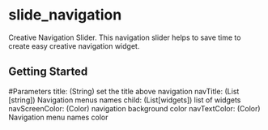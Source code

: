 # slide_navigation

Creative Navigation Slider. 
This navigation slider helps to save time to create easy creative navigation widget.

## Getting Started

#Parameters
title: (String) set the title above navigation
navTitle: (List [string]) Navigation menus names
child: (List[widgets]) list of widgets
navScreenColor: (Color) navigation background color
navTextColor: (Color) Navigation menu names color